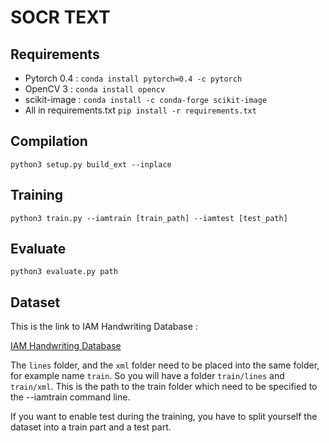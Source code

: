 # SOCR TEXT

## Requirements

 - Pytorch 0.4 : ```conda install pytorch=0.4 -c pytorch```
 - OpenCV 3 : ```conda install opencv```
 - scikit-image :  ```conda install -c conda-forge scikit-image```
 - All in requirements.txt ```pip install -r requirements.txt```

## Compilation

```
python3 setup.py build_ext --inplace
```

## Training

```
python3 train.py --iamtrain [train_path] --iamtest [test_path]
```

## Evaluate

```
python3 evaluate.py path
```

## Dataset

This is the link to IAM Handwriting Database :

[IAM Handwriting Database](http://www.fki.inf.unibe.ch/databases/iam-handwriting-database)

The ```lines``` folder, and the ```xml``` folder need to be placed into the same folder, for example name ```train```. So you will have a folder ```train/lines``` and ```train/xml```. This is the path to the train folder which need to be specified to the --iamtrain command line.

If you want to enable test during the training, you have to split yourself the dataset into a train part and a test part.